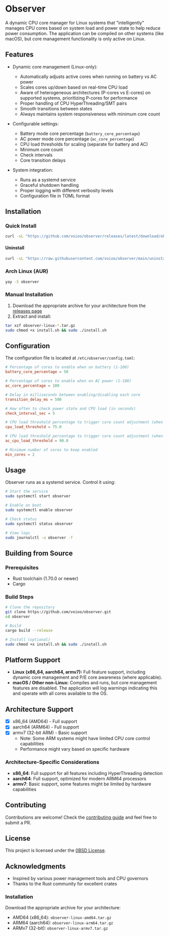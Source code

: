 # Observer

A dynamic CPU core manager for Linux systems that "intelligently" manages CPU cores based on system load and power state to help reduce power consumption. The application can be compiled on other systems (like macOS), but core management functionality is only active on Linux.

## Features

- Dynamic core management (Linux-only):
  - Automatically adjusts active cores when running on battery vs AC power
  - Scales cores up/down based on real-time CPU load
  - Aware of heterogeneous architectures (P-cores vs E-cores) on supported systems, prioritizing P-cores for performance
  - Proper handling of CPU HyperThreading/SMT pairs
  - Smooth transitions between states
  - Always maintains system responsiveness with minimum core count

- Configurable settings:
  - Battery mode core percentage (`battery_core_percentage`)
  - AC power mode core percentage (`ac_core_percentage`)
  - CPU load thresholds for scaling (separate for battery and AC)
  - Minimum core count
  - Check intervals
  - Core transition delays

- System integration:
  - Runs as a systemd service
  - Graceful shutdown handling
  - Proper logging with different verbosity levels
  - Configuration file in TOML format

## Installation

### Quick Install

```bash
curl -sL "https://github.com/voioo/observer/releases/latest/download/observer-linux-amd64.tar.gz" | sudo bash -c 'tar xz -C /tmp && bash /tmp/install.sh'
```

#### Uninstall

```bash
curl -sL "https://raw.githubusercontent.com/voioo/observer/main/uninstall.sh" | sudo bash
```

### Arch Linux (AUR)
```bash
yay -S observer
```

### Manual Installation
1. Download the appropriate archive for your architecture from the [releases page](https://github.com/voioo/observer/releases)
2. Extract and install:
```bash
tar xzf observer-linux-*.tar.gz
sudo chmod +x install.sh && sudo ./install.sh
```

## Configuration

The configuration file is located at `/etc/observer/config.toml`:

```toml
# Percentage of cores to enable when on battery (1-100)
battery_core_percentage = 50

# Percentage of cores to enable when on AC power (1-100)
ac_core_percentage = 100

# Delay in milliseconds between enabling/disabling each core
transition_delay_ms = 500

# How often to check power state and CPU load (in seconds)
check_interval_sec = 5

# CPU load threshold percentage to trigger core count adjustment (when on battery)
cpu_load_threshold = 75.0

# CPU load threshold percentage to trigger core count adjustment (when on AC)
ac_cpu_load_threshold = 90.0

# Minimum number of cores to keep enabled
min_cores = 2
```

## Usage

Observer runs as a systemd service. Control it using:

```bash
# Start the service
sudo systemctl start observer

# Enable on boot
sudo systemctl enable observer

# Check status
sudo systemctl status observer

# View logs
sudo journalctl -u observer -f
```

## Building from Source

### Prerequisites
- Rust toolchain (1.70.0 or newer)
- Cargo

### Build Steps
```bash
# Clone the repository
git clone https://github.com/voioo/observer.git
cd observer

# Build
cargo build --release

# Install (optional)
sudo chmod +x install.sh && sudo ./install.sh
```

## Platform Support

- **Linux (x86_64, aarch64, armv7):** Full feature support, including dynamic core management and P/E core awareness (where applicable).
- **macOS / Other non-Linux:** Compiles and runs, but core management features are disabled. The application will log warnings indicating this and operate with all cores available to the OS.

## Architecture Support

- [x] x86_64 (AMD64) - Full support
- [x] aarch64 (ARM64) - Full support
- [x] armv7 (32-bit ARM) - Basic support
  - Note: Some ARM systems might have limited CPU core control capabilities
  - Performance might vary based on specific hardware

### Architecture-Specific Considerations
- **x86_64**: Full support for all features including HyperThreading detection
- **aarch64**: Full support, optimized for modern ARM64 processors
- **armv7**: Basic support, some features might be limited by hardware capabilities

## Contributing

Contributions are welcome! Check the [contributing guide](https://github.com/voioo/observer/blob/main/CONTRIBUTING.md) and feel free to submit a PR.

## License

This project is licensed under the [0BSD License](LICENSE).

## Acknowledgments

- Inspired by various power management tools and CPU governors
- Thanks to the Rust community for excellent crates

### Installation

Download the appropriate archive for your architecture:
- AMD64 (x86_64): `observer-linux-amd64.tar.gz`
- ARM64 (aarch64): `observer-linux-arm64.tar.gz`
- ARMv7 (32-bit): `observer-linux-armv7.tar.gz`
